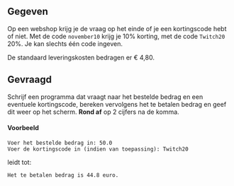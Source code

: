 ## Gegeven
Op een webshop krijg je de vraag op het einde of je een kortingscode hebt of niet. Met de code `november10` krijg je 10% korting, met de code `Twitch20` 20%. Je kan slechts één code ingeven.

De standaard leveringskosten bedragen er € 4,80. 

## Gevraagd
Schrijf een programma dat vraagt naar het bestelde bedrag en een eventuele kortingscode, bereken vervolgens het te betalen bedrag en geef dit weer op het scherm. **Rond af** op 2 cijfers na de komma.

#### Voorbeeld
```
Voer het bestelde bedrag in: 50.0
Voer de kortingscode in (indien van toepassing): Twitch20
```

leidt tot:
```
Het te betalen bedrag is 44.8 euro.
```